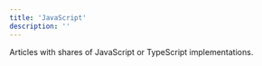 ```yaml
---
title: 'JavaScript'
description: ''
---
```


Articles with shares of JavaScript or TypeScript implementations.

